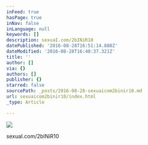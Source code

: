 ```yaml
---
inFeed: true
hasPage: true
inNav: false
inLanguage: null
keywords: []
description: sexuaI.com/2bINiR10
datePublished: '2016-08-28T16:51:14.888Z'
dateModified: '2016-08-28T16:48:37.321Z'
title: ''
author: []
via: {}
authors: []
publisher: {}
starred: false
sourcePath: _posts/2016-08-28-sexuaicom2binir10.md
url: sexuaicom2binir10/index.html
_type: Article

---
```

![](https://the-grid-user-content.s3-us-west-2.amazonaws.com/3253e91a-9d94-4985-9391-2b14238ea205.jpg)

sexuaI.com/2bINiR10